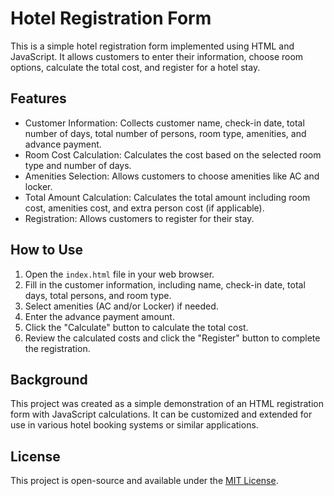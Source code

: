 # Hotel Registration Form

This is a simple hotel registration form implemented using HTML and JavaScript. It allows customers to enter their information, choose room options, calculate the total cost, and register for a hotel stay.

## Features

- Customer Information: Collects customer name, check-in date, total number of days, total number of persons, room type, amenities, and advance payment.
- Room Cost Calculation: Calculates the cost based on the selected room type and number of days.
- Amenities Selection: Allows customers to choose amenities like AC and locker.
- Total Amount Calculation: Calculates the total amount including room cost, amenities cost, and extra person cost (if applicable).
- Registration: Allows customers to register for their stay.

## How to Use

1. Open the `index.html` file in your web browser.
2. Fill in the customer information, including name, check-in date, total days, total persons, and room type.
3. Select amenities (AC and/or Locker) if needed.
4. Enter the advance payment amount.
5. Click the "Calculate" button to calculate the total cost.
6. Review the calculated costs and click the "Register" button to complete the registration.

## Background

This project was created as a simple demonstration of an HTML registration form with JavaScript calculations. It can be customized and extended for use in various hotel booking systems or similar applications.

## License

This project is open-source and available under the [MIT License](LICENSE).
